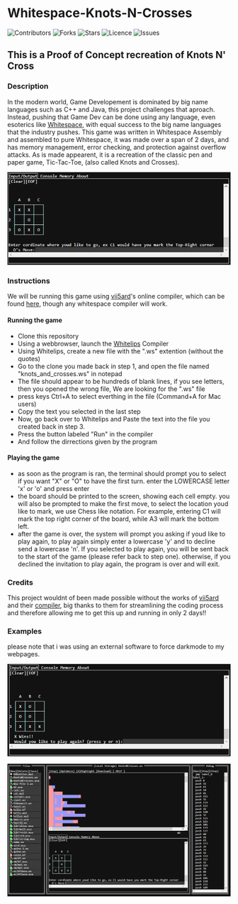 # Whitespace-Knots-N-Crosses

![Contributors](https://img.shields.io/github/contributors/SpicedSage/Whitespace-Knots-N-Crosses?style=plastic)
![Forks](https://img.shields.io/github/forks/SpicedSage/Whitespace-Knots-N-Crosses)
![Stars](https://img.shields.io/github/stars/SpicedSage/Whitespace-Knots-N-Crosses)
![Licence](https://img.shields.io/github/license/SpicedSage/Whitespace-Knots-N-Crosses)
![Issues](https://img.shields.io/github/issues/SpicedSage/Whitespace-Knots-N-Crosses)

## This is a Proof of Concept recreation of Knots N' Cross

### Description

In the modern world, Game Developement is dominated by big name languages such as C++ and Java, this project challenges that aproach. Instead, pushing that Game Dev can be done using any language, even esoterics like [Whitespace](https://en.wikipedia.org/wiki/Whitespace_(programming_language)), with equal success to the big name languages that the industry pushes. This game was written in Whitespace Assembly and assembled to pure Whitespace, it was made over a span of 2 days, and has memory management, error checking, and protection against overflow attacks. As is made appearent, it is a recreation of the classic pen and paper game, Tic-Tac-Toe, (also called Knots and Crosses).

![Example of X winning a game](https://github.com/SpicedSage/ReadmeIMGS/blob/main/ingame.png?raw=true)

### Instructions

We will be running this game using [vii5ard](https://github.com/vii5ard)'s online compiler, which can be found [here](https://vii5ard.github.io/whitespace/), though any whitespace compiler will work.

#### Running the game

 - Clone this repository
 - Using a webbrowser, launch the [Whitelips](https://vii5ard.github.io/whitespace/) Compiler
 - Using Whitelips, create a new file with the ".ws" extention (without the quotes)
 - Go to the clone you made back in step 1, and open the file named "knots_and_crosses.ws" in notepad
 - The file should appear to be hundreds of blank lines, if you see letters, then you opened the wrong file, We are looking for the ".ws" file
 - press keys Ctrl+A to select everthing in the file (Command+A for Mac users)
 - Copy the text you selected in the last step
 - Now, go back over to Whitelips and Paste the text into the file you created back in step 3.
 - Press the button labeled "Run" in the compiler
 - And follow the dirrections given by the program

#### Playing the game

 - as soon as the program is ran, the terminal should prompt you to select if you want "X" or "O" to have the first turn. enter the LOWERCASE letter 'x' or 'o' and press enter
 - the board should be printed to the screen, showing each cell empty. you will also be prompted to make the first move, to select the location youd like to mark, we use Chess like notation. For example, entering C1 will mark the top right corner of the board, while A3 will mark the bottom left.
 - after the game is over, the system will prompt you asking if youd like to play again, to play again simply enter a lowercase 'y' and to decline send a lowercase 'n'. If you selected to play again, you will be sent back to the start of the game (please refer back to step one). otherwise, if you declined the invitation to play again, the program is over and will exit.

### Credits

This project wouldnt of been made possible without the works of [vii5ard](https://github.com/vii5ard) and their [compiler](https://vii5ard.github.io/whitespace/), big thanks to them for streamlining the coding process and therefore allowing me to get this up and running in only 2 days!!

### Examples

please note that i was using an external software to force darkmode to my webpages.

![Example of X winning a game](https://github.com/SpicedSage/ReadmeIMGS/blob/main/windark.png?raw=true)

![Program in use](https://github.com/SpicedSage/ReadmeIMGS/blob/main/fullcompiler.png?raw=true)
